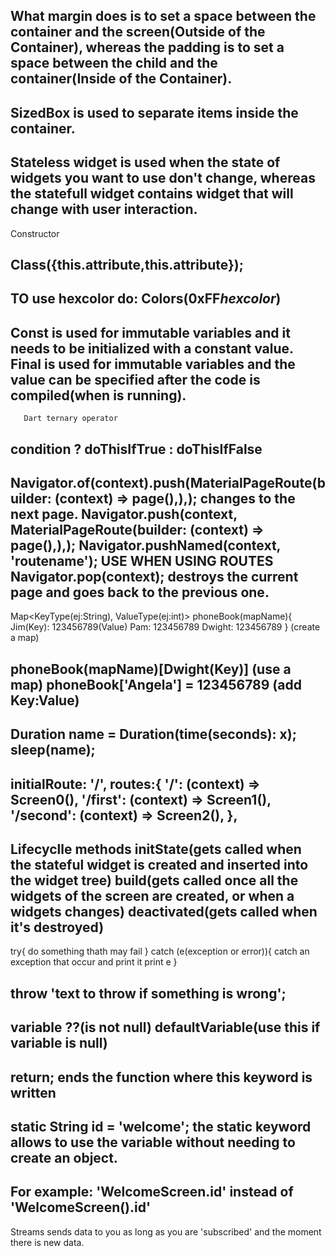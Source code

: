 What margin does is to set a space between the container and the screen(Outside of the Container),
whereas the padding is to set a space between the child and the container(Inside of the Container).
--------------------------------------------------------------------------------------------------------------------------
SizedBox is used to separate items inside the container.
--------------------------------------------------------------------------------------------------------------------------
Stateless widget is used when the state of widgets you want to use don't change, 
whereas the statefull widget contains widget that will change with user interaction.
--------------------------------------------------------------------------------------------------------------------------
Constructor

Class({this.attribute,this.attribute});
--------------------------------------------------------------------------------------------------------------------------
TO use hexcolor do: Colors(0xFF*hexcolor*)
--------------------------------------------------------------------------------------------------------------------------
Const is used for immutable variables and it needs to be initialized with a constant value.
Final is used for immutable variables and the value can be specified after the code is compiled(when is running).
--------------------------------------------------------------------------------------------------------------------------
       Dart ternary operator
condition ? doThisIfTrue : doThisIfFalse
--------------------------------------------------------------------------------------------------------------------------
Navigator.of(context).push(MaterialPageRoute(builder: (context) => page(),),); changes to the next page.
Navigator.push(context, MaterialPageRoute(builder: (context) => page(),),);
Navigator.pushNamed(context, 'routename'); USE WHEN USING ROUTES
Navigator.pop(context); destroys the current page and goes back to the previous one.
--------------------------------------------------------------------------------------------------------------------------
Map<KeyType(ej:String), ValueType(ej:int)> phoneBook(mapName){
	Jim(Key): 123456789(Value)
	Pam: 123456789
	Dwight: 123456789
} (create a map)

phoneBook(mapName)[Dwight(Key)] (use a map)
phoneBook['Angela'] = 123456789 (add Key:Value)
--------------------------------------------------------------------------------------------------------------------------
Duration name = Duration(time(seconds): x);
sleep(name);
--------------------------------------------------------------------------------------------------------------------------
initialRoute: '/',
      routes:{
        '/': (context) => Screen0(),
        '/first': (context) => Screen1(),
        '/second': (context) => Screen2(),
      },
--------------------------------------------------------------------------------------------------------------------------
Lifecyclle methods
initState(gets called when the stateful widget is created and inserted into the widget tree)
build(gets called once all the widgets of the screen are created, or when a widgets changes)
deactivated(gets called when it's destroyed)
--------------------------------------------------------------------------------------------------------------------------
try{
	do something thath may fail
}
catch (e(exception or error)){
	catch an exception that occur
	and print it
	print e
}

throw 'text to throw if something is wrong';
--------------------------------------------------------------------------------------------------------------------------
variable ??(is not null) defaultVariable(use this if variable is null)
--------------------------------------------------------------------------------------------------------------------------
return; ends the function where this keyword is written
--------------------------------------------------------------------------------------------------------------------------
static String id = 'welcome'; the static keyword allows to use the variable without needing to create an object. 
--------------------------------------------------------------------------------------------------------------------------
For example: 'WelcomeScreen.id' instead of 'WelcomeScreen().id'
--------------------------------------------------------------------------------------------------------------------------
Streams sends data to you as long as you are 'subscribed' and the moment there is new data.

